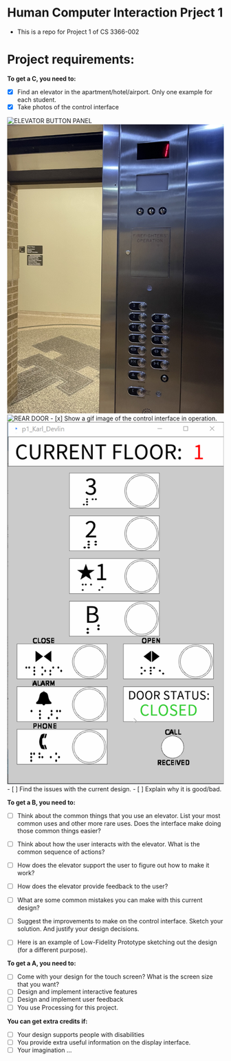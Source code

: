 # Human Computer Interaction Prject 1
- This is a repo for Project 1 of CS 3366-002

Project requirements:
===


**To get a C, you need to:**
- [x] Find an elevator in the apartment/hotel/airport. Only one example for each student.
- [x] Take photos of the control interface
<img src=Panel.JPG title='ELEVATOR BUTTON PANEL' width=600>
<img src=FDandPanel.JPG title='FRONT DOOR' width=600>
<img src=RD.JPG title='REAR DOOR' width=600>
- [x] Show a gif image of the control interface in operation.
<img src='p1.Karl.Devlin.gif' title='GIF Walkthrough' width='' alt='Video Walkthrough' />
- [ ] Find the issues with the current design.
- [ ] Explain why it is good/bad.

**To get a B, you need to:**
- [ ] Think about the common things that you use an elevator. List your most common uses and other more rare uses. Does the interface make doing those common things easier?
- [ ] Think about how the user interacts with the elevator. What is the common sequence of actions?
- [ ] How does the elevator support the user to figure out how to make it work?
- [ ] How does the elevator provide feedback to the user?
- [ ] What are some common mistakes you can make with this current design?
- [ ] Suggest the improvements to make on the control interface. Sketch your solution. And justify your design decisions.
- [ ] Here is an example of Low-Fidelity Prototype sketching out the design (for a different purpose).


**To get a A, you need to:**
- [ ] Come with your design for the touch screen? What is the screen size that you want?
- [ ] Design and implement interactive features
- [ ] Design and implement user feedback
- [ ] You use Processing for this project.

**You can get extra credits if:**
- [ ] Your design supports people with disabilities
- [ ] You provide extra useful information on the display interface.
- [ ] Your imagination ...
